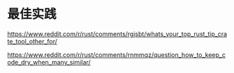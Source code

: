 # 最佳实践

https://www.reddit.com/r/rust/comments/rgjsbt/whats_your_top_rust_tip_crate_tool_other_for/

https://www.reddit.com/r/rust/comments/rnmmqz/question_how_to_keep_code_dry_when_many_similar/